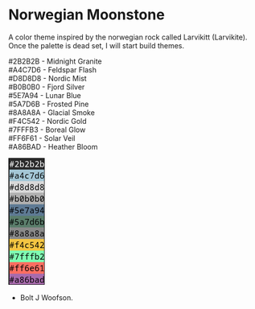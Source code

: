 # Norwegian Moonstone

A color theme inspired by the norwegian rock called Larvikitt (Larvikite).  
Once the palette is dead set, I will start build themes.  


#2B2B2B - Midnight Granite  
#A4C7D6 - Feldspar Flash  
#D8D8D8 - Nordic Mist  
#B0B0B0 - Fjord Silver  
#5E7A94 - Lunar Blue  
#5A7D6B - Frosted Pine  
#8A8A8A - Glacial Smoke  
#F4C542 - Nordic Gold  
#7FFFB3 - Boreal Glow  
#FF6F61 - Solar Veil  
#A86BAD - Heather Bloom    

![Showcase Palette](./assets/theme_showcase_4.png "Nordic Moonstone")

- Bolt J Woofson.

